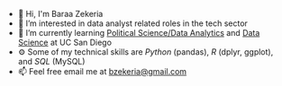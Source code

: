 - 👋 Hi, I'm Baraa Zekeria
- 👀 I’m interested in data analyst related roles in the tech sector
- 🌱 I’m currently learning [Political Science/Data Analytics](https://polisci.ucsd.edu/undergrad/major-and-minor-requirements/data_analytics.html) and [Data Science](https://datascience.ucsd.edu/academics/undergraduate/minor-requirements/) at UC San Diego
- ⚙️ Some of my technical skills are *Python* (pandas), *R* (dplyr, ggplot), and *SQL* (MySQL)
- 📫 Feel free email me at [bzekeria@gmail.com](mailto:bzekeria@gmail.com)

<!---
bzekeria/bzekeria is a ✨ special ✨ repository because its `README.md` (this file) appears on your GitHub profile.
You can click the Preview link to take a look at your changes.
--->
